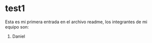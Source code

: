 # test1

Esta es mi primera entrada en el archivo readme, los integrantes de mi equipo son:

1. Daniel
